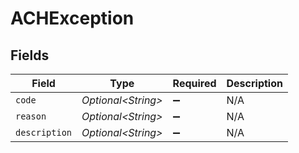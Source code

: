 # ACHException


## Fields

| Field               | Type                | Required            | Description         |
| ------------------- | ------------------- | ------------------- | ------------------- |
| `code`              | *Optional\<String>* | :heavy_minus_sign:  | N/A                 |
| `reason`            | *Optional\<String>* | :heavy_minus_sign:  | N/A                 |
| `description`       | *Optional\<String>* | :heavy_minus_sign:  | N/A                 |